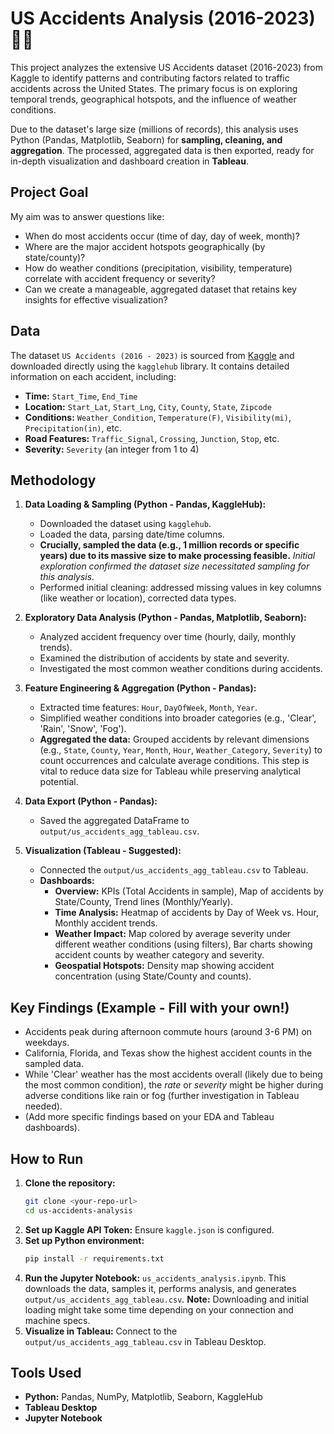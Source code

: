 # US Accidents Analysis (2016-2023) 🚗💥

This project analyzes the extensive US Accidents dataset (2016-2023) from Kaggle to identify patterns and contributing factors related to traffic accidents across the United States. The primary focus is on exploring temporal trends, geographical hotspots, and the influence of weather conditions.

Due to the dataset's large size (millions of records), this analysis uses Python (Pandas, Matplotlib, Seaborn) for **sampling, cleaning, and aggregation**. The processed, aggregated data is then exported, ready for in-depth visualization and dashboard creation in **Tableau**.

## Project Goal

My aim was to answer questions like:
* When do most accidents occur (time of day, day of week, month)?
* Where are the major accident hotspots geographically (by state/county)?
* How do weather conditions (precipitation, visibility, temperature) correlate with accident frequency or severity?
* Can we create a manageable, aggregated dataset that retains key insights for effective visualization?

## Data

The dataset `US Accidents (2016 - 2023)` is sourced from [Kaggle](https://www.kaggle.com/datasets/sobhanmoosavi/us-accidents) and downloaded directly using the `kagglehub` library. It contains detailed information on each accident, including:
* **Time:** `Start_Time`, `End_Time`
* **Location:** `Start_Lat`, `Start_Lng`, `City`, `County`, `State`, `Zipcode`
* **Conditions:** `Weather_Condition`, `Temperature(F)`, `Visibility(mi)`, `Precipitation(in)`, etc.
* **Road Features:** `Traffic_Signal`, `Crossing`, `Junction`, `Stop`, etc.
* **Severity:** `Severity` (an integer from 1 to 4)

## Methodology

1.  **Data Loading & Sampling (Python - Pandas, KaggleHub):**
    * Downloaded the dataset using `kagglehub`.
    * Loaded the data, parsing date/time columns.
    * **Crucially, sampled the data (e.g., 1 million records or specific years) due to its massive size to make processing feasible.** *Initial exploration confirmed the dataset size necessitated sampling for this analysis.*
    * Performed initial cleaning: addressed missing values in key columns (like weather or location), corrected data types.

2.  **Exploratory Data Analysis (Python - Pandas, Matplotlib, Seaborn):**
    * Analyzed accident frequency over time (hourly, daily, monthly trends).
    * Examined the distribution of accidents by state and severity.
    * Investigated the most common weather conditions during accidents.

3.  **Feature Engineering & Aggregation (Python - Pandas):**
    * Extracted time features: `Hour`, `DayOfWeek`, `Month`, `Year`.
    * Simplified weather conditions into broader categories (e.g., 'Clear', 'Rain', 'Snow', 'Fog').
    * **Aggregated the data:** Grouped accidents by relevant dimensions (e.g., `State`, `County`, `Year`, `Month`, `Hour`, `Weather_Category`, `Severity`) to count occurrences and calculate average conditions. This step is vital to reduce data size for Tableau while preserving analytical potential.

4.  **Data Export (Python - Pandas):**
    * Saved the aggregated DataFrame to `output/us_accidents_agg_tableau.csv`.

5.  **Visualization (Tableau - Suggested):**
    * Connected the `output/us_accidents_agg_tableau.csv` to Tableau.
    * **Dashboards:**
        * **Overview:** KPIs (Total Accidents in sample), Map of accidents by State/County, Trend lines (Monthly/Yearly).
        * **Time Analysis:** Heatmap of accidents by Day of Week vs. Hour, Monthly accident trends.
        * **Weather Impact:** Map colored by average severity under different weather conditions (using filters), Bar charts showing accident counts by weather category and severity.
        * **Geospatial Hotspots:** Density map showing accident concentration (using State/County and counts).

## Key Findings (Example - Fill with your own!)

* Accidents peak during afternoon commute hours (around 3-6 PM) on weekdays.
* California, Florida, and Texas show the highest accident counts in the sampled data.
* While 'Clear' weather has the most accidents overall (likely due to being the most common condition), the *rate* or *severity* might be higher during adverse conditions like rain or fog (further investigation in Tableau needed).
* (Add more specific findings based on your EDA and Tableau dashboards).

## How to Run

1.  **Clone the repository:**
    ```bash
    git clone <your-repo-url>
    cd us-accidents-analysis
    ```
2.  **Set up Kaggle API Token:** Ensure `kaggle.json` is configured.
3.  **Set up Python environment:**
    ```bash
    pip install -r requirements.txt
    ```
4.  **Run the Jupyter Notebook:** `us_accidents_analysis.ipynb`. This downloads the data, samples it, performs analysis, and generates `output/us_accidents_agg_tableau.csv`. **Note:** Downloading and initial loading might take some time depending on your connection and machine specs.
5.  **Visualize in Tableau:** Connect to the `output/us_accidents_agg_tableau.csv` in Tableau Desktop.

## Tools Used

* **Python:** Pandas, NumPy, Matplotlib, Seaborn, KaggleHub
* **Tableau Desktop**
* **Jupyter Notebook**
